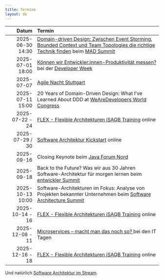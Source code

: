 ```yaml
---
title: Termine
layout: de
---
```


|            Datum | Termin                                                                                                                                                                   |
|-----------------:|:-------------------------------------------------------------------------------------------------------------------------------------------------------------------------|
| 2025-06-30 14:30 | [Domain-driven Design: Zwischen Event Storming, Bounded Context und Team Topologies die richtige Technik finden](https://mad-summit.de/domain-driven-design/domain-driven-design-die-richtige-technik-finden/) beim [MAD Summit](https://mad-summit.de/) |
| 2025-07-01 18:00 | [Können wir Entwickler:innen-Produktivität messen?](https://www.developer-week.de/programm/#/talk/konnen-wir-entwicklerinnen-produktivitat-messen) bei der [Developer Week](https://www.developer-week.de/) |
| 2025-07-07 | [Agile Nacht Stuttgart](https://www.mitblick.de/agile-nacht-stuttgart/) |
| 2025-07-11 15:00 | 20 Years of Domain-Driven Design: What I’ve Learned About DDD at [WeAreDevelopers World Congress](https://www.wearedevelopers.com/world-congress/) |
|  2025-07-22 - 24 | [FLEX - Flexible Architekturen iSAQB Training](https://www.socreatory.com/de/trainings/flex) online                                                                      |
| 2025-07-29 / 30 | [Software Architektur Kickstart](https://www.socreatory.com/de/trainings/arch-kickstart) online |
| 2025-09-16 | Closing Keynote beim [Java Forum Nord](https://javaforumnord.de/2025/) |
| 2025-09-18 | Back to the Future? Was wir aus 30 Jahren Software-Architektur für morgen lernen beim [entwickler Summit](https://entwickler.de/entwickler-summit/) |
| 2025-10-13 10:00 | Software-Architekturen im Fokus: Analyse von Projekten bekannter Unternehmen beim [Software Architecture Summit](https://entwickler.de/conferences/software-architecture-summit-oktober-2025) |
|  2025-10-14 - 16 | [FLEX - Flexible Architekturen iSAQB Training](https://www.socreatory.com/de/trainings/flex) online |
| 2025-12-08 - 11 | [Microservices – macht man das noch so? ](https://www.ittage.informatik-aktuell.de/programm/2025/microservices-macht-man-das-noch-so.html) bei den IT Tagen |
|  2025-12-16 - 18 | [FLEX - Flexible Architekturen iSAQB Training](https://www.socreatory.com/de/trainings/flex) online |

Und natürlich [Software Architektur im
Stream](https://software-architektur.tv/).
